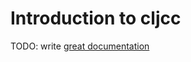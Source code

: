 # Introduction to cljcc

TODO: write [great documentation](http://jacobian.org/writing/what-to-write/)

